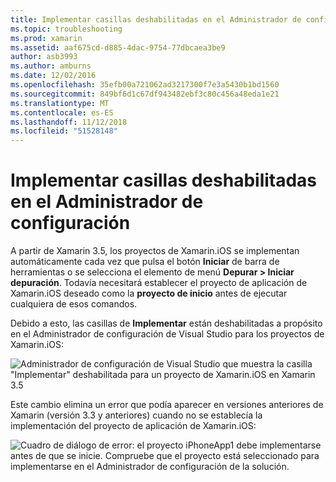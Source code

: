 ```yaml
---
title: Implementar casillas deshabilitadas en el Administrador de configuración
ms.topic: troubleshooting
ms.prod: xamarin
ms.assetid: aaf675cd-d885-4dac-9754-77dbcaea3be9
author: asb3993
ms.author: amburns
ms.date: 12/02/2016
ms.openlocfilehash: 35efb00a721062ad3217300f7e3a5430b1bd1560
ms.sourcegitcommit: 849bf6d1c67df943482ebf3c80c456a48eda1e21
ms.translationtype: MT
ms.contentlocale: es-ES
ms.lasthandoff: 11/12/2018
ms.locfileid: "51528148"
---
```

# <a name="deploy-checkboxes-disabled-in-configuration-manager"></a>Implementar casillas deshabilitadas en el Administrador de configuración

A partir de Xamarin 3.5, los proyectos de Xamarin.iOS se implementan automáticamente cada vez que pulsa el botón **Iniciar** de barra de herramientas o se selecciona el elemento de menú **Depurar > Iniciar depuración**. Todavía necesitará establecer el proyecto de aplicación de Xamarin.iOS deseado como la **proyecto de inicio** antes de ejecutar cualquiera de esos comandos.

Debido a esto, las casillas de **Implementar** están deshabilitadas a propósito en el Administrador de configuración de Visual Studio para los proyectos de Xamarin.iOS:

![](deploy-checkboxes-images/configuration.png "Administrador de configuración de Visual Studio que muestra la casilla \"Implementar\" deshabilitada para un proyecto de Xamarin.iOS en Xamarin 3.5")

Este cambio elimina un error que podía aparecer en versiones anteriores de Xamarin (versión 3.3 y anteriores) cuando no se establecía la implementación del proyecto de aplicación de Xamarin.iOS:

![](deploy-checkboxes-images/error.png "Cuadro de diálogo de error: el proyecto iPhoneApp1 debe implementarse antes de que se inicie. Compruebe que el proyecto está seleccionado para implementarse en el Administrador de configuración de la solución.")
